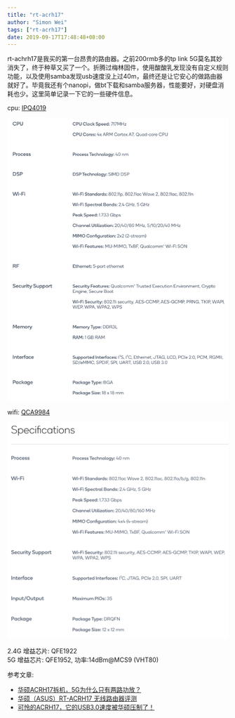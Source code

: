 ```yaml
---
title: "rt-acrh17"
author: "Simon Wei"
tags: ["rt-acrh17"]
date: 2019-09-17T17:48:48+08:00
---
```


rt-achrh17是我买的第一台昂贵的路由器。之前200rmb多的tp link 5G莫名其妙消失了，终于种草又买了一个。折腾过梅林固件，使用酸酸乳发现没有自定义规则功能，以及使用samba发现usb速度没上过40m，最终还是让它安心的做路由器就好了。毕竟我还有个nanopi，做bt下载和samba服务器，性能要好，对硬盘消耗也少。这里简单记录一下它的一些硬件信息。

<!--more-->

cpu: [IPQ4019](https://www.qualcomm.com/products/ipq4019)  

![ipq4019](/media/posts/ipq4019-info.png)

wifi: [QCA9984](https://www.qualcomm.com/products/qca9984)

![QCA9984](/media/posts/qca9984-info.png)

2.4G 增益芯片: QFE1922  
5G 增益芯片: QFE1952, 功率:14dBm@MCS9 (VHT80)  

参考文章:

- [华硕ACRH17拆机，5G为什么只有两路功放？](https://www.acwifi.net/7577.html)  
- [华硕（ASUS）RT-ACRH17 无线路由器评测](https://www.acwifi.net/3473.html)  
- [可怜的ACRH17，它的USB3.0速度被华硕压制了！](https://www.acwifi.net/7796.html)  
